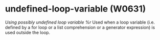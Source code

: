 # undefined-loop-variable (W0631)
*Using possibly undefined loop variable %r* Used when a loop variable
(i.e. defined by a for loop or a list comprehension or a generator
expression) is used outside the loop.

